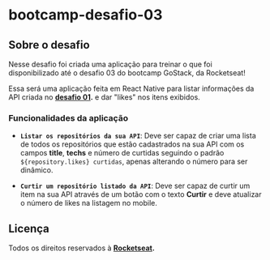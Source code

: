# bootcamp-desafio-03

## Sobre o desafio

Nesse desafio foi criada uma aplicação para treinar o que foi disponibilizado até o desafio 03 do bootcamp GoStack, da Rocketseat!

Essa será uma aplicação feita em React Native para listar informações da API criada no **[desafio 01](https://github.com/rodrigolemos/bootcamp-desafio-01).** e dar "likes" nos itens exibidos.

### Funcionalidades da aplicação

- **`Listar os repositórios da sua API`**: Deve ser capaz de criar uma lista de todos os repositórios que estão cadastrados na sua API com os campos **title**, **techs** e número de curtidas seguindo o padrão `${repository.likes} curtidas`, apenas alterando o número para ser dinâmico.

- **`Curtir um repositório listado da API`**: Deve ser capaz de curtir um item na sua API através de um botão com o texto **Curtir** e deve atualizar o número de likes na listagem no mobile.

## Licença

Todos os direitos reservados à **[Rocketseat](https://github.com/Rocketseat/bootcamp-gostack-desafios/tree/master/desafio-conceitos-react-native).**
